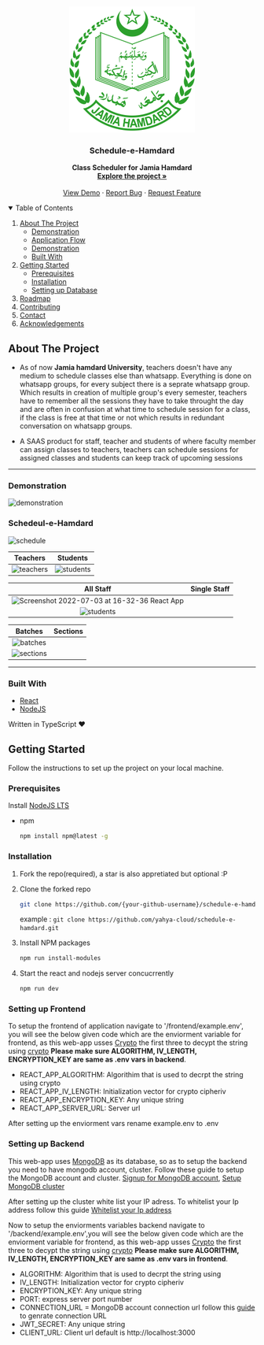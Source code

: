 <!-- PROJECT LOGO -->
<br />
<p align="center">
  <a href="https://github.com/yahya-cloud/schedule-e-hamdard">
    <img src="frontend/src/assets/images/logo.png" alt="Logo" width="256" height="256">
  </a>

  <strong>
    <h3 align="center" >Schedule-e-Hamdard</h3>
  </strong>
  <p align="center">
    <strong>
      Class Scheduler for Jamia Hamdard
    </strong>
    <br />
    <a href="https://github.com/yahya-cloud/schedule-e-hamdard"><strong>Explore the project »</strong></a>
    <br />
    <br />
    <a href="/">View Demo</a>
    ·
    <a href="https://github.com/yahya-cloud/schedule-e-hamdard/issues">Report Bug</a>
    ·
    <a href="https://github.com/yahya-cloud/schedule-e-hamdard/issues">Request Feature</a>
  </p>
</p>

<!-- TABLE OF CONTENTS -->
<details open="open">
  <summary>Table of Contents</summary>
  <ol>
    <li>
      <a href="#about-the-project">About The Project</a>
      <ul>
        <li><a href="#demonstration">Demonstration</a></li>
        <li><a href="#application-Flow">Application Flow</a></li>
         <li><a href="#Photos">Demonstration</a></li>
        <li><a href="#built-with">Built With</a></li>
      </ul>
    </li>
    <li>
      <a href="#getting-started">Getting Started</a>
      <ul>
        <li><a href="#prerequisites">Prerequisites</a></li>
        <li><a href="#installation">Installation</a></li>
        <li><a href="#installation">Setting up Database</a></li>
      </ul>
    </li>
    <li><a href="#roadmap">Roadmap</a></li>
    <li><a href="#contributing">Contributing</a></li>
    <li><a href="#contact">Contact</a></li>
    <li><a href="#acknowledgements">Acknowledgements</a></li>
  </ol>
</details>


## About The Project

- As of now <strong>Jamia hamdard University</strong>, teachers doesn't have any medium to schedule classes else than whatsapp. Everything is done on whatsapp groups, for every subject there is a seprate whatsapp group. Which results in creation of multiple group's every semester, teachers have to remember all the sessions they have to take throught the day and are often in confusion at what time to schedule session for a class, if the class is free at that time or not which results in redundant conversation on whatsapp groups.    

- A SAAS product for staff, teacher and students of where faculty member can assign classes to teachers, teachers can schedule sessions for assigned classes and students can keep track of upcoming sessions  

---

### Demonstration 


![demonstration](https://user-images.githubusercontent.com/59670962/177033313-0f86b9e7-b955-4f4b-b9b1-5abcc3cc046c.png)


### Schedeul-e-Hamdard
![schedule](https://user-images.githubusercontent.com/59670962/177036057-6eeaa60e-70fb-4d7f-8018-6cf49cda622e.png)

|      Teachers        |       Students         |
| :---------------------:  | :----------------------: |
|![teachers](https://user-images.githubusercontent.com/59670962/177036171-6772caa2-1df8-4510-8dd6-636e3aec1705.png) |![students](https://user-images.githubusercontent.com/59670962/177036213-782b78b8-dbd8-4f5b-bc56-129af316b5ba.png) |

|      All Staff       |       Single Staff         |
| :---------------------:  | :----------------------: |
|![Screenshot 2022-07-03 at 16-32-36 React App](https://user-images.githubusercontent.com/59670962/177036641-c3aa1b22-86b7-46c6-a596-488a53ba7d48.png)
|![students](https://user-images.githubusercontent.com/59670962/177036213-782b78b8-dbd8-4f5b-bc56-129af316b5ba.png) |

|      Batches       |       Sections         |
| :---------------------:  | :----------------------: |
|![batches](https://user-images.githubusercontent.com/59670962/177036528-ad40b41a-47e4-4ade-9a7b-ab4116da1e41.png)
|![sections](https://user-images.githubusercontent.com/59670962/177036573-a390a844-22ff-44a5-9735-60f66c7646f3.png) |

---

### Built With

- [React](https://reactjs.org/docs/getting-started.html)
- [NodeJS](https://material-ui.com/getting-started/installation/)

Written in TypeScript ♥

## Getting Started

Follow the instructions to set up the project on your local machine.

### Prerequisites

Install [NodeJS LTS](https://nodejs.org/en/)

- npm

  ```sh
  npm install npm@latest -g
  ```

### Installation

1. Fork the repo(required), a star is also appretiated but optional :P

2. Clone the forked repo

   ```sh
   git clone https://github.com/{your-github-username}/schedule-e-hamdard.git
   ```

   example : `git clone https://github.com/yahya-cloud/schedule-e-hamdard.git`

3. Install NPM packages

   ```sh
   npm run install-modules
   ```

4. Start the react and nodejs server concucrrently

   ```sh
   npm run dev
   ```
   
### Setting up Frontend

To setup the frontend of application navigate to '/frontend/example.env', you will see the below given code which are the enviorment variable for frontend, as this web-app usses [Crypto](https://cryptojs.gitbook.io/docs/) the first three 
to decypt the string using [crypto](https://cryptojs.gitbook.io/docs/) <strong>Please make sure ALGORITHM, IV_LENGTH, ENCRYPTION_KEY are same as .env vars in backend</strong>.

<ul>
     <li>REACT_APP_ALGORITHM: Algorithim that is used to decrpt the string using crypto </li>
     <li>REACT_APP_IV_LENGTH: Initialization vector for crypto cipheriv</li>
     <li>REACT_APP_ENCRYPTION_KEY: Any unique string</li>
     <li>REACT_APP_SERVER_URL: Server url</li>
</ul>

After setting up the enviorment vars rename example.env to .env

### Setting up Backend
This web-app uses [MongoDB](https://www.mongodb.com/cloud/atlas/lp/try2-in?utm_source=google&utm_campaign=gs_apac_india_search_core_brand_atlas_desktop&utm_term=mongodb&utm_medium=cpc_paid_search&utm_ad=e&utm_ad_campaign_id=12212624347&adgroup=115749713423&gclid=CjwKCAjw_ISWBhBkEiwAdqxb9ncTAxa9lxC0XmDJgnSd8gm4hy5RFCV90PWur3538R68wQp_5MH6HBoCcgwQAvD_BwE) as its database, so as to setup the backend you need to have mongodb account, cluster. Follow these guide to setup the MongoDB account and cluster. [Signup for MongoDB account](https://www.mongodb.com/docs/guides/atlas/account/), [Setup MongoDB cluster](https://www.mongodb.com/docs/guides/atlas/cluster/)

After setting up the cluster white list your IP adress. To whitelist your Ip address follow this guide [Whitelist your Ip address](https://www.mongodb.com/docs/atlas/security/add-ip-address-to-list/) 

Now to setup the enviorments variables backend navigate to '/backend/example.env',you will see the below given code which are the enviorment variable for frontend, as this web-app usses [Crypto](https://cryptojs.gitbook.io/docs/) the first three to decypt the string using [crypto](https://cryptojs.gitbook.io/docs/) <strong>Please make sure ALGORITHM, IV_LENGTH, ENCRYPTION_KEY are same as .env vars in frontend</strong>.

<ul>
     <li>ALGORITHM: Algorithim that is used to decrpt the string using </li>
     <li>IV_LENGTH: Initialization vector for crypto cipheriv</li>
     <li>ENCRYPTION_KEY: Any unique string</li>
     <li>PORT: express server port number </li>
     <li>CONNECTION_URL = MongoDB account connection url follow this <a href='https://www.mongodb.com/docs/guides/atlas      /connection-string/'>guide</a> to genrate connection URL </li>
     <li>JWT_SECRET: Any unique string</li>
     <li>CLIENT_URL: Client url default is http://localhost:3000</li>
</ul>


